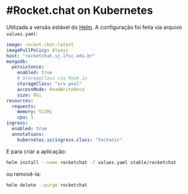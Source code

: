#Rocket.chat on Kubernetes
======
Utilizada a versão estável do [Helm](https://github.com/kubernetes/charts/tree/master/stable/rocketchat).
A configuração foi feita via arquivo `values.yaml`:
```yaml
image: rocket.chat:latest
imagePullPolicy: Always
host: "rocketchat.sj.ifsc.edu.br"
mongodb:
  persistence:
    enabled: true
    # StorageClass via Rook.io
    storageClass: "srv-pool"
    accessMode: ReadWriteOnce
    size: 8Gi
resources:
  requests:
    memory: 512Mi
    cpu: 1
ingress:
  enabled: true
  annotations:
    kubernetes.io/ingress.class: "tectonic"
```
E para criar a aplicação:
```bash
helm install --name rocketchat -f values.yaml stable/rocketchat
```
ou removê-la:
```bash
helm delete --purge rocketchat
```
